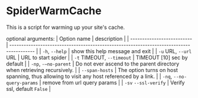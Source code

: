 SpiderWarmCache
================
This is a script for warming up your site's cache.

optional arguments:
| Option name                | description                                                                              |
| -------------------------- | ---------------------------------------------------------------------------------------- |
| `-h`, `--help`             | show this help message and exit                                                          |
| `-u` URL, `--url` URL      | URL to start spider                                                                      |
| `-t` TIMEOUT, `--timeout`  | TIMEOUT [10] sec by default                                                              |
| `-np`, `-–no-parent`       | Do not ever ascend to the parent directory when retrieving recursively.                  |
| `--span-hosts`             | The option turns on host spanning, thus allowing to visit any host referenced by a link. |
| `-nq`, `--no-query-params` | remove from url query params                                                             |
| `-sv` `--ssl-verify`       | Verify ssl, default `False`                                                              |
